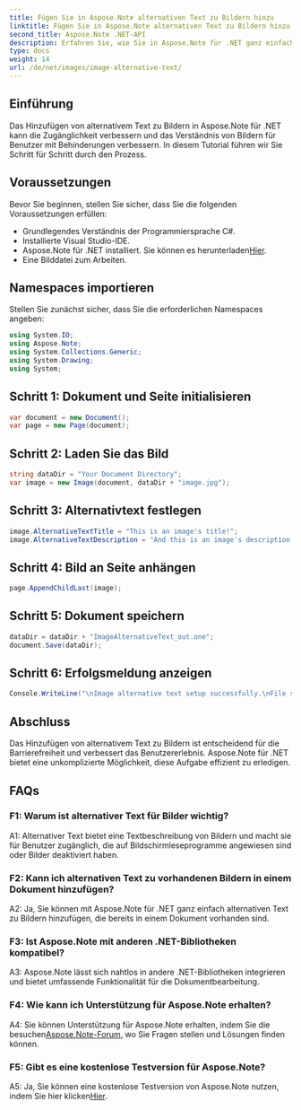 ```yaml
---
title: Fügen Sie in Aspose.Note alternativen Text zu Bildern hinzu
linktitle: Fügen Sie in Aspose.Note alternativen Text zu Bildern hinzu
second_title: Aspose.Note .NET-API
description: Erfahren Sie, wie Sie in Aspose.Note für .NET ganz einfach alternativen Text zu Bildern hinzufügen. Erhöhen Sie die Zugänglichkeit und verbessern Sie das Benutzererlebnis mit dieser Schritt-für-Schritt-Anleitung.
type: docs
weight: 14
url: /de/net/images/image-alternative-text/
---
```

## Einführung

Das Hinzufügen von alternativem Text zu Bildern in Aspose.Note für .NET kann die Zugänglichkeit verbessern und das Verständnis von Bildern für Benutzer mit Behinderungen verbessern. In diesem Tutorial führen wir Sie Schritt für Schritt durch den Prozess.

## Voraussetzungen

Bevor Sie beginnen, stellen Sie sicher, dass Sie die folgenden Voraussetzungen erfüllen:

- Grundlegendes Verständnis der Programmiersprache C#.
- Installierte Visual Studio-IDE.
-  Aspose.Note für .NET installiert. Sie können es herunterladen[Hier](https://releases.aspose.com/note/net/).
- Eine Bilddatei zum Arbeiten.

## Namespaces importieren

Stellen Sie zunächst sicher, dass Sie die erforderlichen Namespaces angeben:

```csharp
using System.IO;
using Aspose.Note;
using System.Collections.Generic;
using System.Drawing;
using System;
```

## Schritt 1: Dokument und Seite initialisieren

```csharp
var document = new Document();
var page = new Page(document);
```

## Schritt 2: Laden Sie das Bild

```csharp
string dataDir = "Your Document Directory";
var image = new Image(document, dataDir + "image.jpg");
```

## Schritt 3: Alternativtext festlegen

```csharp
image.AlternativeTextTitle = "This is an image's title!";
image.AlternativeTextDescription = "And this is an image's description!";
```

## Schritt 4: Bild an Seite anhängen

```csharp
page.AppendChildLast(image);
```

## Schritt 5: Dokument speichern

```csharp
dataDir = dataDir + "ImageAlternativeText_out.one";
document.Save(dataDir);
```

## Schritt 6: Erfolgsmeldung anzeigen

```csharp
Console.WriteLine("\nImage alternative text setup successfully.\nFile saved at " + dataDir); 
```

## Abschluss

Das Hinzufügen von alternativem Text zu Bildern ist entscheidend für die Barrierefreiheit und verbessert das Benutzererlebnis. Aspose.Note für .NET bietet eine unkomplizierte Möglichkeit, diese Aufgabe effizient zu erledigen.

## FAQs

### F1: Warum ist alternativer Text für Bilder wichtig?

A1: Alternativer Text bietet eine Textbeschreibung von Bildern und macht sie für Benutzer zugänglich, die auf Bildschirmleseprogramme angewiesen sind oder Bilder deaktiviert haben.

### F2: Kann ich alternativen Text zu vorhandenen Bildern in einem Dokument hinzufügen?

A2: Ja, Sie können mit Aspose.Note für .NET ganz einfach alternativen Text zu Bildern hinzufügen, die bereits in einem Dokument vorhanden sind.

### F3: Ist Aspose.Note mit anderen .NET-Bibliotheken kompatibel?

A3: Aspose.Note lässt sich nahtlos in andere .NET-Bibliotheken integrieren und bietet umfassende Funktionalität für die Dokumentbearbeitung.

### F4: Wie kann ich Unterstützung für Aspose.Note erhalten?

A4: Sie können Unterstützung für Aspose.Note erhalten, indem Sie die besuchen[Aspose.Note-Forum](https://forum.aspose.com/c/note/28), wo Sie Fragen stellen und Lösungen finden können.

### F5: Gibt es eine kostenlose Testversion für Aspose.Note?

 A5: Ja, Sie können eine kostenlose Testversion von Aspose.Note nutzen, indem Sie hier klicken[Hier](https://releases.aspose.com/).
